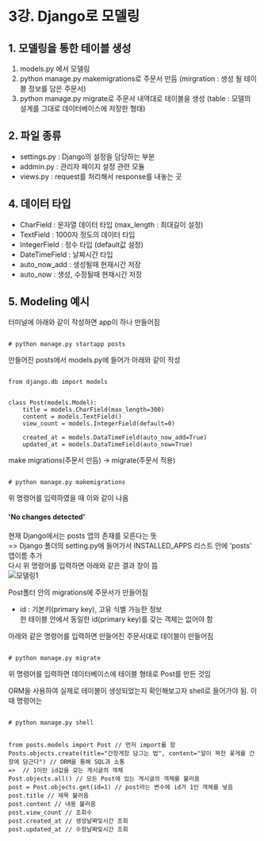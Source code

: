 # 3강. Django로 모델링  

## 1. 모델링을 통한 테이블 생성
1. models.py 에서 모델링  
2. python manage.py makemigrations로 주문서 만듬 (mirgration : 생성 될 테이블 정보를 담은 주문서)  
3. python manage.py migrate로 주문서 내역대로 테이블을 생성 (table : 모델의 설계를 그대로 데이터베이스에 저장한 형태)  

## 2. 파일 종류
* settings.py : Django의 설정을 담당하는 부분  
* addmin.py : 관리자 페이지 설정 관련 모듈  
* views.py : request를 처리해서 response를 내놓는 곳  

## 4. 데이터 타입  
* CharField : 문자열 데이터 타입 (max_length : 최대길이 설정)  
* TextField : 1000자 정도의 데이터 타입  
* IntegerField : 정수 타입 (default값 설정)  
* DateTimeField : 날짜시간 타입  
* auto_now_add : 생성될때 현재시간 저장  
* auto_now : 생성, 수정될때 현재시간 저장

## 5. Modeling 예시  
터미널에 아래와 같이 작성하면 app이 하나 만들어짐  
<pre><code>
# python manage.py startapp posts
</code></pre>  
  
만들어진 posts에서 models.py에 들어가 아래와 같이 작성  
<pre><code>
from django.db import models  
  
  
class Post(models.Model):  
    title = models.CharField(max_length=300)  
    content = models.TextField()  
    view_count = models.IntegerField(default=0)  
  
    created_at = models.DataTimeField(auto_now_add=True)  
    updated_at = models.DataTimeField(auto_now=True)
</code></pre>  
  
make migrations(주문서 만듬) -> migrate(주문서 적용)  
<pre><code>
# python manage.py makemigrations
</code></pre>
위 명령어를 입력하였을 때 이와 같이 나옴  
#### 'No changes detected'  
현재 Django에서는 posts 앱의 존재를 모른다는 뜻  
=> Django 폴더의 setting.py에 들어가서 INSTALLED_APPS 리스트 안에 'posts' 앱이름 추가  
다시 위 명령어를 입력하면 아래와 같은 결과 창이 뜸  
![모델링1](https://user-images.githubusercontent.com/31130917/105176990-5cb52080-5b69-11eb-869a-ac72b066e14e.PNG)  
  
Post폴터 안의 migrations에 주문서가 만들어짐  
* id : 기본키(primary key), 고유 식별 가능한 정보  
  한 테이블 안에서 동일한 id(primary key)를 갖는 객체는 없어야 함  
  
아래와 같은 명령어를 입력하면 만들어진 주문서대로 테이블이 만들어짐  
<pre><code>
# python manage.py migrate
</code></pre>
위 명령어를 입력하면 데이터베이스에 테이블 형태로 Post를 만든 것임  
  
ORM을 사용하여 실제로 테이블이 생성되었는지 확인해보고자 shell로 들어가야 됨. 이때 명령어는  
<pre><code>
# python manage.py shell
  
  
from posts.models import Post // 먼저 import를 함  
Posts.objects.create(title="간장게장 담그는 법", content="알이 꽉찬 꽃게를 간장에 담근다") // ORM을 통해 SQL과 소통  
=> <Post: Post object (1)> // 1이란 id값을 갖는 게시글의 객체  
Post.objects.all() // 모든 Post에 있는 게시글의 객체를 불러옴  
post = Post.objects.get(id=1) // post라는 변수에 id가 1인 객체를 넣음  
post.title // 제목 불러옴  
post.content // 내용 불러옴  
post.view_count // 조회수  
post.created_at // 생성날짜및시간 조회  
post.updated_at // 수정날짜및시간 조회
